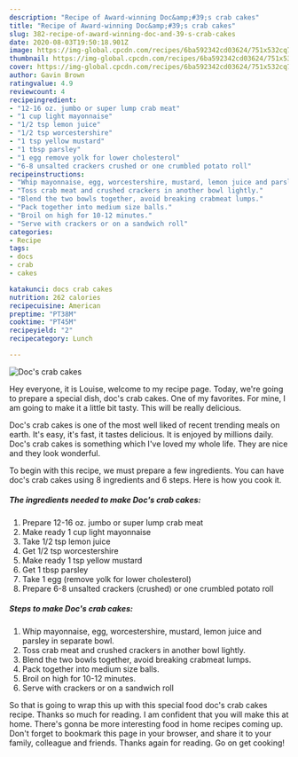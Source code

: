 ```yaml
---
description: "Recipe of Award-winning Doc&amp;#39;s crab cakes"
title: "Recipe of Award-winning Doc&amp;#39;s crab cakes"
slug: 382-recipe-of-award-winning-doc-and-39-s-crab-cakes
date: 2020-08-03T19:50:18.901Z
image: https://img-global.cpcdn.com/recipes/6ba592342cd03624/751x532cq70/docs-crab-cakes-recipe-main-photo.jpg
thumbnail: https://img-global.cpcdn.com/recipes/6ba592342cd03624/751x532cq70/docs-crab-cakes-recipe-main-photo.jpg
cover: https://img-global.cpcdn.com/recipes/6ba592342cd03624/751x532cq70/docs-crab-cakes-recipe-main-photo.jpg
author: Gavin Brown
ratingvalue: 4.9
reviewcount: 4
recipeingredient:
- "12-16 oz. jumbo or super lump crab meat"
- "1 cup light mayonnaise"
- "1/2 tsp lemon juice"
- "1/2 tsp worcestershire"
- "1 tsp yellow mustard"
- "1 tbsp parsley"
- "1 egg remove yolk for lower cholesterol"
- "6-8 unsalted crackers crushed or one crumbled potato roll"
recipeinstructions:
- "Whip mayonnaise, egg, worcestershire, mustard, lemon juice and parsley in separate bowl."
- "Toss crab meat and crushed crackers in another bowl lightly."
- "Blend the two bowls together, avoid breaking crabmeat lumps."
- "Pack together into medium size balls."
- "Broil on high for 10-12 minutes."
- "Serve with crackers or on a sandwich roll"
categories:
- Recipe
tags:
- docs
- crab
- cakes

katakunci: docs crab cakes 
nutrition: 262 calories
recipecuisine: American
preptime: "PT38M"
cooktime: "PT45M"
recipeyield: "2"
recipecategory: Lunch

---
```



![Doc&#39;s crab cakes](https://img-global.cpcdn.com/recipes/6ba592342cd03624/751x532cq70/docs-crab-cakes-recipe-main-photo.jpg)

Hey everyone, it is Louise, welcome to my recipe page. Today, we're going to prepare a special dish, doc&#39;s crab cakes. One of my favorites. For mine, I am going to make it a little bit tasty. This will be really delicious.



Doc&#39;s crab cakes is one of the most well liked of recent trending meals on earth. It's easy, it's fast, it tastes delicious. It is enjoyed by millions daily. Doc&#39;s crab cakes is something which I've loved my whole life. They are nice and they look wonderful.


To begin with this recipe, we must prepare a few ingredients. You can have doc&#39;s crab cakes using 8 ingredients and 6 steps. Here is how you cook it.

<!--inarticleads1-->

##### The ingredients needed to make Doc&#39;s crab cakes:

1. Prepare 12-16 oz. jumbo or super lump crab meat
1. Make ready 1 cup light mayonnaise
1. Take 1/2 tsp lemon juice
1. Get 1/2 tsp worcestershire
1. Make ready 1 tsp yellow mustard
1. Get 1 tbsp parsley
1. Take 1 egg (remove yolk for lower cholesterol)
1. Prepare 6-8 unsalted crackers (crushed) or one crumbled potato roll




<!--inarticleads2-->

##### Steps to make Doc&#39;s crab cakes:

1. Whip mayonnaise, egg, worcestershire, mustard, lemon juice and parsley in separate bowl.
1. Toss crab meat and crushed crackers in another bowl lightly.
1. Blend the two bowls together, avoid breaking crabmeat lumps.
1. Pack together into medium size balls.
1. Broil on high for 10-12 minutes.
1. Serve with crackers or on a sandwich roll




So that is going to wrap this up with this special food doc&#39;s crab cakes recipe. Thanks so much for reading. I am confident that you will make this at home. There's gonna be more interesting food in home recipes coming up. Don't forget to bookmark this page in your browser, and share it to your family, colleague and friends. Thanks again for reading. Go on get cooking!

